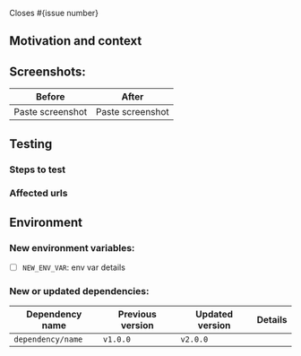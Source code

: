 <!--- Provide a general summary of your changes in the Title above -->

<!--- If it fixes an open issue, please link to the issue here. -->

Closes #{issue number}

## Motivation and context

<!--- Why is this change required? -->
<!--- What problem are you trying to solve? -->
<!--- How did you solve the problem? -->
<!--- Any links to external sources of documentation -->
<!--- Any links to internal designs -->

## Screenshots:

<!-- You can copy/paste screenshots directly in the editor -->

| Before           | After            |
| ---------------- | ---------------- |
| Paste screenshot | Paste screenshot |

<!-- List of pages that are affected by the changes -->

## Testing

### Steps to test

### Affected urls

<!--- Specify test requirements (environment, dependencies, design reviews) -->
<!--- Please describe in detail how you tested your changes. -->
<!--- Include links to the related pages -->
<!--- Include details of your testing environment -->
<!--- Impact of your change to other areas of the code -->

## Environment

### New environment variables:

<!-- Mark with [x] when variable is added to `.env.local.example`  -->

- [ ] `NEW_ENV_VAR`: env var details

### New or updated dependencies:

<!-- including dev dependencies -->

| Dependency name   | Previous version | Updated version | Details |
| ----------------- | ---------------- | --------------- | ------- |
| `dependency/name` | `v1.0.0`         | `v2.0.0`        |
